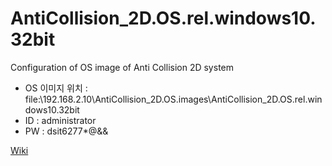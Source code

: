 # AntiCollision_2D.OS.rel.windows10.32bit
Configuration of OS image of Anti Collision 2D system

* OS 이미지 위치 : file:\\192.168.2.10\AntiCollision_2D.OS.images\AntiCollision_2D.OS.rel.windows10.32bit
* ID : administrator
* PW : dsit6277*@&&

[Wiki](https://github.com/leesy24/AntiCollision_2D.OS.rel.windows10.32bit/wiki)
